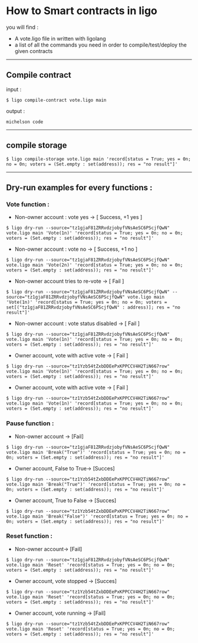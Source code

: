 # How to Smart contracts in ligo

you will find : 

- A vote.ligo file in written with ligolang
- a list of all the commands you need in order to compile/test/deploy the given contracts

---

## Compile contract

input : 
```shell
$ ligo compile-contract vote.ligo main
```

output : 
```
michelson code
```



---

## compile storage 

```shell
$ ligo compile-storage vote.ligo main 'record[status = True; yes = 0n; no = 0n; voters = (Set.empty : set(address)); res = "no result"]'
```



---

## Dry-run examples for every functions : 

### Vote function :



- Non-owner account : vote yes -> [ Success, +1 yes ]

```shell
$ ligo dry-run --source="tz1gjaF81ZRRvdzjobyfVNsAeSC6PScjfQwN" vote.ligo main 'Vote(1n)' 'record[status = True; yes = 0n; no = 0n; voters = (Set.empty : set(address)); res = "no result"]'
```



- Non-owner account : vote no -> [ Success, +1 no ]

```shell
$ ligo dry-run --source="tz1gjaF81ZRRvdzjobyfVNsAeSC6PScjfQwN" vote.ligo main 'Vote(2n)' 'record[status = True; yes = 0n; no = 0n; voters = (Set.empty : set(address)); res = "no result"]'
```



- Non-owner account tries to re-vote -> [ Fail ]

```shell
$ ligo dry-run --source="tz1gjaF81ZRRvdzjobyfVNsAeSC6PScjfQwN" -- source="tz1gjaF81ZRRvdzjobyfVNsAeSC6PScjfQwN" vote.ligo main 'Vote(1n)' 'record[status = True; yes = 0n; no = 0n; voters = set[("tz1gjaF81ZRRvdzjobyfVNsAeSC6PScjfQwN" : address)]; res = "no result"]'
```



- Non-owner account : vote status disabled -> [ Fail ]

```shell
$ ligo dry-run --source="tz1gjaF81ZRRvdzjobyfVNsAeSC6PScjfQwN" vote.ligo main 'Vote(1n)' 'record[status = True; yes = 0n; no = 0n; voters = (Set.empty : set(address)); res = "no result"]'
```



- Owner account, vote with active vote -> [ Fail ] 

```shell
$ ligo dry-run --source="tz1Yzb54tZxbDDEePxKPPCCV4H2TiN667row" vote.ligo main 'Vote(1n)' 'record[status = True; yes = 0n; no = 0n; voters = (Set.empty : set(address)); res = "no result"]'
```



- Owner account, vote with active vote -> [ Fail ]

```shell
$ ligo dry-run --source="tz1Yzb54tZxbDDEePxKPPCCV4H2TiN667row" vote.ligo main 'Vote(1n)' 'record[status = True; yes = 0n; no = 0n; voters = (Set.empty : set(address)); res = "no result"]'
```



### Pause function : 



- Non-owner account -> [Fail]

```shell
$ ligo dry-run --source="tz1gjaF81ZRRvdzjobyfVNsAeSC6PScjfQwN" vote.ligo main 'Break("True")' 'record[status = True; yes = 0n; no = 0n; voters = (Set.empty : set(address)); res = "no result"]'
```



- Owner account, False to True-> [Succes]

```shell
$ ligo dry-run --source="tz1Yzb54tZxbDDEePxKPPCCV4H2TiN667row" vote.ligo main 'Break("True")' 'record[status = True; yes = 0n; no = 0n; voters = (Set.empty : set(address)); res = "no result"]'
```



- Owner account, True to False -> [Succes]

```shell
$ ligo dry-run --source="tz1Yzb54tZxbDDEePxKPPCCV4H2TiN667row" vote.ligo main 'Break("False")' 'record[status = True; yes = 0n; no = 0n; voters = (Set.empty : set(address)); res = "no result"]'
```



### Reset function : 



- Non-owner account-> [Fail]

```shell
$ ligo dry-run --source="tz1gjaF81ZRRvdzjobyfVNsAeSC6PScjfQwN" vote.ligo main 'Reset' 'record[status = True; yes = 0n; no = 0n; voters = (Set.empty : set(address)); res = "no result"]'
```



- Owner account, vote stopped -> [Succes]

```shell
$ ligo dry-run --source="tz1Yzb54tZxbDDEePxKPPCCV4H2TiN667row" vote.ligo main 'Reset' 'record[status = True; yes = 0n; no = 0n; voters = (Set.empty : set(address)); res = "no result"]'
```



- Owner account, vote running -> [Fail]

```shell
$ ligo dry-run --source="tz1Yzb54tZxbDDEePxKPPCCV4H2TiN667row" vote.ligo main 'Reset' 'record[status = True; yes = 0n; no = 0n; voters = (Set.empty : set(address)); res = "no result"]'
```
